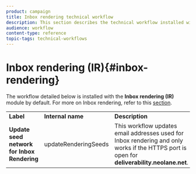 ```yaml
---
product: campaign
title: Inbox rendering technical workflow
description: This section describes the technical workflow installed with the Inbox rendering package
audience: workflow
content-type: reference
topic-tags: technical-workflows
---
```


# Inbox rendering (IR){#inbox-rendering}

The workflow detailed below is installed with the **Inbox rendering (IR)** module by default. For more on Inbox rendering, refer to this [section](../../../common/delivery/using/inbox-rendering.md).

<table> 
 <tbody> 
  <tr> 
   <td> <strong>Label</strong><br /> </td> 
   <td> <strong>Internal name</strong><br /> </td> 
   <td> <strong>Description</strong><br /> </td> 
  </tr> 
  <tr> 
   <td> <strong>Update seed network for Inbox Rendering</strong><br /> </td> 
   <td> <span class="uicontrol">updateRenderingSeeds</span> <br /> </td> 
   <td> This workflow updates email addresses used for Inbox rendering and only works if the HTTPS port is open for <strong>deliverability.neolane.net</strong>.<br /> </td> 
  </tr> 
 </tbody> 
</table>

